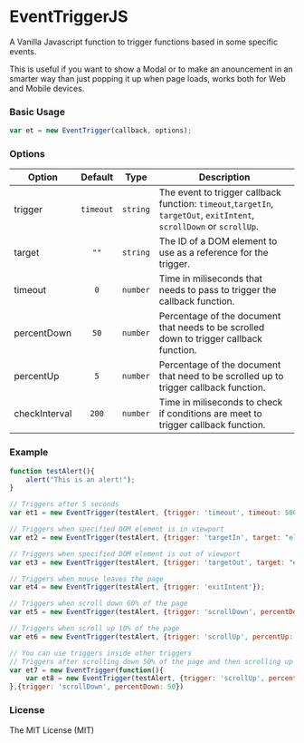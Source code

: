 # EventTriggerJS
A Vanilla Javascript function to trigger functions based in some specific events.

This is useful if you want to show a Modal or to make an anouncement in an smarter way than just popping it up when page loads, works both for Web and Mobile devices.

### Basic Usage

```javascript
var et = new EventTrigger(callback, options);
```

### Options

|Option|Default|Type|Description|
|---|:---:|:---:|---|
|trigger|`timeout`|`string`|The event to trigger callback function: `timeout`,`targetIn`, `targetOut`, `exitIntent`, `scrollDown` or `scrollUp`.|
|target|`""`|`string`|The ID of a DOM element to use as a reference for the trigger.
|timeout|`0`|`number`|Time in miliseconds that needs to pass to trigger the callback function.|
|percentDown|`50`|`number`|Percentage of the document that needs to be scrolled down to trigger callback function.|
|percentUp|`5`|`number`|Percentage of the document that need to be scrolled up to trigger callback function.|
|checkInterval|`200`|`number`|Time in miliseconds to check if conditions are meet to trigger callback function.|

### Example
```javascript
function testAlert(){
    alert("This is an alert!");
}

// Triggers after 5 seconds
var et1 = new EventTrigger(testAlert, {trigger: 'timeout', timeout: 5000});

// Triggers when specified DOM element is in viewport
var et2 = new EventTrigger(testAlert, {trigger: 'targetIn', target: "elementID"});

// Triggers when specified DOM element is out of viewport
var et3 = new EventTrigger(testAlert, {trigger: 'targetOut', target: "elementID"});

// Triggers when mouse leaves the page
var et4 = new EventTrigger(testAlert, {trigger: 'exitIntent'});

// Triggers when scroll down 60% of the page
var et5 = new EventTrigger(testAlert, {trigger: 'scrollDown', percentDown: 60});

// Triggers when scroll up 10% of the page
var et6 = new EventTrigger(testAlert, {trigger: 'scrollUp', percentUp: 10});

// You can use triggers inside other triggers
// Triggers after scrolling down 50% of the page and then scrolling up 10% of the page
var et7 = new EventTrigger(function(){
    var et8 = new EventTrigger(testAlert, {trigger: 'scrollUp', percentUp: 10})
},{trigger: 'scrollDown', percentDown: 50})

```

### License 

The MIT License (MIT)

